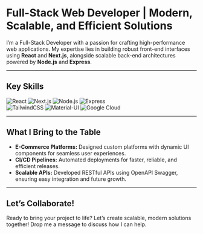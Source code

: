 # **Full-Stack Web Developer | Modern, Scalable, and Efficient Solutions**

I’m a Full-Stack Developer with a passion for crafting high-performance web applications. My expertise lies in building robust front-end interfaces using **React** and **Next.js**, alongside scalable back-end architectures powered by **Node.js** and **Express**.  

---

## **Key Skills**  
![React](https://img.shields.io/badge/-React-61DAFB?logo=react&logoColor=white&style=flat-square) 
![Next.js](https://img.shields.io/badge/-Next.js-000000?logo=next.js&logoColor=white&style=flat-square) 
![Node.js](https://img.shields.io/badge/-Node.js-339933?logo=node.js&logoColor=white&style=flat-square) 
![Express](https://img.shields.io/badge/-Express-000000?logo=express&logoColor=white&style=flat-square)  
![TailwindCSS](https://img.shields.io/badge/-TailwindCSS-06B6D4?logo=tailwind-css&logoColor=white&style=flat-square) 
![Material-UI](https://img.shields.io/badge/-Material--UI-007FFF?logo=mui&logoColor=white&style=flat-square) 
![Google Cloud](https://img.shields.io/badge/-GCP-4285F4?logo=google-cloud&logoColor=white&style=flat-square) 

---

## **What I Bring to the Table**  
- **E-Commerce Platforms:** Designed custom platforms with dynamic UI components for seamless user experiences.  
- **CI/CD Pipelines:** Automated deployments for faster, reliable, and efficient releases.  
- **Scalable APIs:** Developed RESTful APIs using OpenAPI Swagger, ensuring easy integration and future growth.  

---

## **Let’s Collaborate!**  
Ready to bring your project to life? Let’s create scalable, modern solutions together! Drop me a message to discuss how I can help.  
